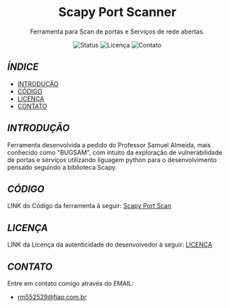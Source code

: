 
<h1 align="center">Scapy Port Scanner</h1>

<p align="center">
 Ferramenta para Scan de portas e Serviços de rede abertas.
</p>

<p align="center">
  <img src="https://img.shields.io/badge/Status-%20Finalizado-yellow" alt="Status">
  <img src="https://img.shields.io/github/license/rm552529/Scapy_Port_Scan" alt="Licença">
  <img src="https://img.shields.io/github/contact/rm552529/Scapy_Port_Scan" alt="Contato">
</p>

## _ÍNDICE_
- [INTRODUÇÃO](#introdução)
- [CÓDIGO](#código)
- [LICENÇA](#licença)
- [CONTATO](#contato)


## _INTRODUÇÃO_

Ferramenta desenvolvida a pedido do Professor Samuel Almeida, mais conhecido como "BUGSAM", com intuito da exploração de vulnerabilidade de portas e serviços utilizando liguagem python para o desenvolvimento pensado seguindo a biblioteca Scapy.

## _CÓDIGO_
LINK do Código da ferramenta à seguir: [Scapy Port Scan](Main_Code)

## _LICENÇA_
LINK da Licença da autenticidade do desenvolvedor à seguir: [LICENÇA](LICENÇA)

## _CONTATO_
Entre em contato comigo através do EMAIL:
- rm552529@fiap.com.br
